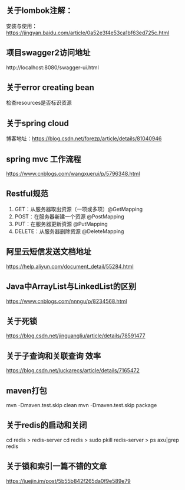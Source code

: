 ## 关于lombok注解：
安装与使用：https://jingyan.baidu.com/article/0a52e3f4e53ca1bf63ed725c.html

## 项目swagger2访问地址
http://localhost:8080/swagger-ui.html

## 关于error creating bean
检查resources是否标识资源

## 关于spring cloud
博客地址：https://blog.csdn.net/forezp/article/details/81040946

## spring mvc 工作流程
https://www.cnblogs.com/wangxuerui/p/5796348.html

## Restful规范
1. GET：从服务器取出资源（一项或多项）@GetMapping
2. POST：在服务器新建一个资源 @PostMapping
3. PUT：在服务器更新资源 @PutMapping
4. DELETE：从服务器删除资源 @DeleteMapping

## 阿里云短信发送文档地址 
https://help.aliyun.com/document_detail/55284.html

## Java中ArrayList与LinkedList的区别
https://www.cnblogs.com/nnngu/p/8234568.html

## 关于死锁
https://blog.csdn.net/jinguangliu/article/details/78591477

## 关于子查询和关联查询 效率
https://blog.csdn.net/luckarecs/article/details/7165472

## maven打包
mvn -Dmaven.test.skip clean
mvn -Dmaven.test.skip package

## 关于redis的启动和关闭
cd redis > redis-server
cd redis > sudo pkill redis-server > ps axu|grep redis

## 关于锁和索引一篇不错的文章
https://juejin.im/post/5b55b842f265da0f9e589e79